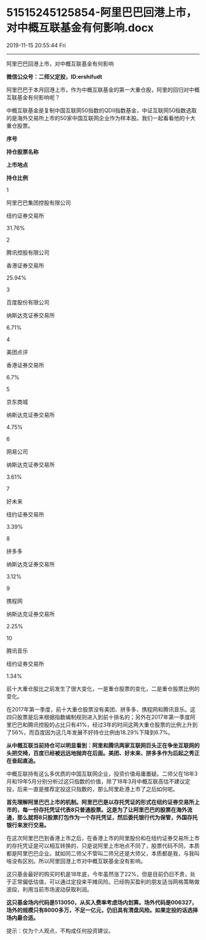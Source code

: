 # 51515245125854-阿里巴巴回港上市，对中概互联基金有何影响.docx

2019-11-15 20:55:44 Fri

----

阿里巴巴回港上市，对中概互联基金有何影响

__微信公众号：二师父定投，ID:ershifudt__

阿里巴巴于本月回港上市，作为中概互联基金的第一大重仓股，阿里的回归对中概互联基金有何影响呢？

中概互联基金是复制中国互联网50指数的QDII指数基金，中证互联网50指数选取的是海外交易所上市的50家中国互联网企业作为样本股。我们一起看看他的十大重仓股票。

__序号__

__持仓股票名称__

__上市地点__

__持仓比例__

1

阿里巴巴集团控股有限公司

纽约证券交易所

31\.76%

2

腾讯控股有限公司

香港证券交易所

25\.94%

3

百度股份有限公司

纳斯达克证券交易所

6\.71%

4

美团点评

香港证券交易所

6\.7%

5

京东商城

纳斯达克证券交易所

4\.75%

6

网易公司

纳斯达克证券交易所

3\.61%

7

好未来

纽约证券交易所

3\.39%

8

拼多多

纳斯达克证券交易所

3\.12%

9

携程网

纳斯达克证券交易所

2\.25%

10

腾讯音乐

纽约证券交易所

1\.34%

前十大重仓股比之前发生了很大变化，一是重仓股票的变化，二是重仓股票比例的变化。

在2017年第一季度，前十大重仓股票没有美团、拼多多、携程网和腾讯音乐。这四只股票是后来根据指数编制规则进入到前十排名的；另外在2017年第一季度阿里巴巴和腾讯控股的占比只有41%，经过3年的时间这两大重仓股票的比例上升到了56%，而百度因为这几年发展不好持仓比例由18\.29%下降到6\.7%。

__从中概互联当前持仓可以明显看到：阿里和腾讯两家互联网巨头正在争坐互联网的头把交椅，百度已经被远远地抛弃在后面。美团、好未来、拼多多作为后起之秀正在奋起直追。__

中概互联持有这么多优质的中国互联网企业，投资价值毋庸置疑。二师父在18年3月和19年5月分别分析过这只指数的价值，除了18年3月中概互联高估不建议定投，后来一直是推荐定投这只指数的，那么阿里赴港上市了之后如何呢。

__首先理解阿里巴巴上市的机制。阿里巴巴是以存托凭证的形式在纽约证券交易所上市的，每一份存托凭证代表8只普通股票。这是为了让阿里巴巴的股票在海外流通，那么就将8只股票打包作为一个存托凭证，然后委托银行代为保管，外国存托银行来发行交易。__

在这次阿里巴巴到香港上市之后，在香港上市的阿里股份和在纽约证券交易所上市的存托凭证是可以相互转换的，只是说阿里上市地点不同了，股票代码不同，本质都是阿里巴巴企业。就如同二师父不管叫二师兄还是大师父，本质都是我，与我叫啥没有区别。所以阿里回港上市对中概互联基金没有影响。

这只基金最好的购买时机是18年底，今年虽然涨了22%，但是目前仍旧不贵，处于正常偏低估值，可以通过定投来平摊风险。已经购买盈利的朋友适当网格策略做波段，利用当前市场波动获取利润。

__这只基金场内代码是513050，从买入费率考虑场内划算。场外代码是006327，场外的规模只有8000多万，不足一亿元，仍旧具有清盘风险。如果定投的话选择场内最合适。__

提示：仅为个人观点，不构成任何投资建议。

